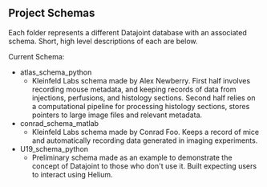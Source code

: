 ## Project Schemas

Each folder represents a different Datajoint database with an associated schema. Short, high level descriptions of each are below.

Current Schema:
  - atlas_schema_python
    - Kleinfeld Labs schema made by Alex Newberry. First half involves recording mouse metadata, and keeping records of data from injections, perfusions, and histology sections. Second half relies on a computational pipeline for processing histology sections, stores pointers to large image files and relevant metadata.
  - conrad_schema_matlab
    - Kleinfeld Labs schema made by Conrad Foo. Keeps a record of mice and automatically recording data generated in imaging experiments.  
  - U19_schema_python
    - Preliminary schema made as an example to demonstrate the concept of Datajoint to those who don't use it. Built expecting users to interact using Helium.
